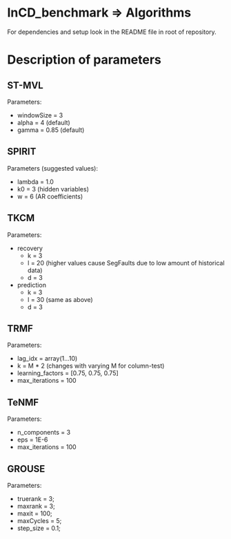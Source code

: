 # InCD_benchmark => Algorithms

For dependencies and setup look in the README file in root of repository.

# Description of parameters

## ST-MVL

Parameters:
- windowSize = 3
- alpha = 4 (default)
- gamma = 0.85 (default)

## SPIRIT

Parameters (suggested values):
- lambda = 1.0
- k0 = 3 (hidden variables)
- w = 6 (AR coefficients)

## TKCM

Parameters:
- recovery
	- k = 3
	- l = 20 (higher values cause SegFaults due to low amount of historical data)
	- d = 3
- prediction
	- k = 3
	- l = 30 (same as above)
	- d = 3

## TRMF

Parameters:
- lag_idx = array(1...10)
- k = M * 2 (changes with varying M for column-test)
- learning_factors = [0.75, 0.75, 0.75]
- max_iterations = 100

## TeNMF

Parameters:
- n_components = 3
- eps = 1E-6
- max_iterations = 100

## GROUSE

Parameters:
- truerank = 3;
- maxrank = 3;
- maxit = 100;
- maxCycles = 5;
- step_size = 0.1;
